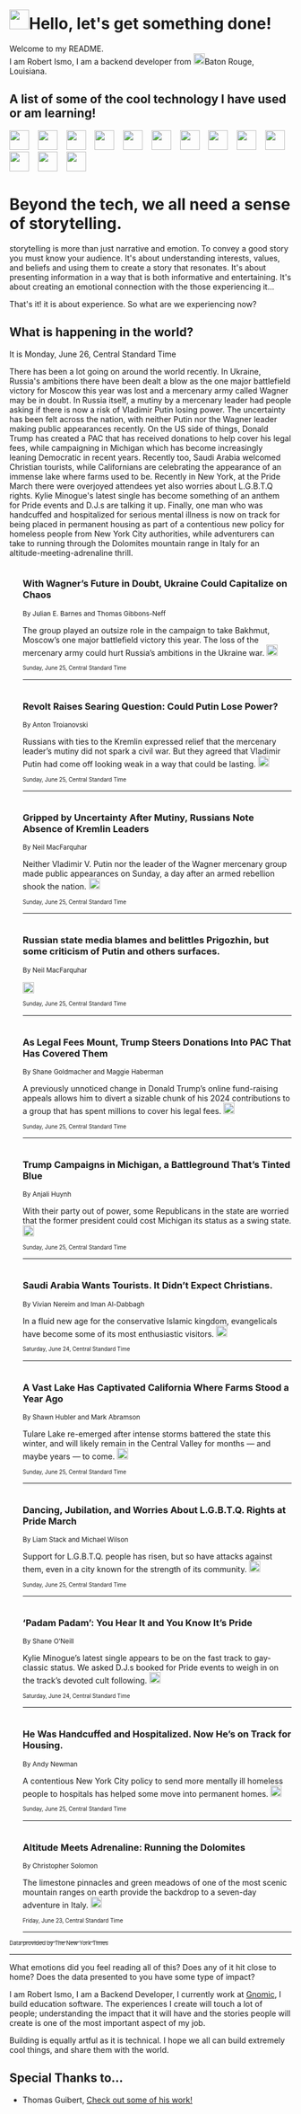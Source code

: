 <h1><img src="https://emojis.slackmojis.com/emojis/images/1643514375/3493/hot-coffee.gif?1643514375" width="35"/>Hello, let's get something done!</h1>

<p>Welcome to my README.<br/>
I am Robert Ismo, I am a backend developer from <img src="https://emojis.slackmojis.com/emojis/images/1638395689/50435/moulin_rouge.png?1638395689" width="20"/>Baton Rouge, Louisiana.</p>
<h2>A list of some of the cool technology I have used or am learning!</h2>
<p>
<img src="https://emojis.slackmojis.com/emojis/images/1643516091/21142/meow_bongotap.gif?1643516091" width="35" alt="">
<img src="https://img.shields.io/badge/Favorite%20Frontend%20Framework-SvelteKit-f83903" alt="">
<img src="https://img.shields.io/badge/Second%20Favorite-Vue-40b581" alt="">
<img src="https://img.shields.io/badge/Most%20Used%20Runtime-Nodejs-78b061" alt="">
<img src="https://emojis.slackmojis.com/emojis/images/1643517416/34482/fire.gif?1643517416" width="35" alt="">
<img src="https://img.shields.io/badge/Javascript%20But%20Better-Typescript-0078ca" alt="">
<img src="https://img.shields.io/badge/Favorite%20Language-Elixir-3e244d" alt="">
<img src="https://img.shields.io/badge/Containerize%20Everything-Docker-6ac9ef" alt="">
<img src="https://emojis.slackmojis.com/emojis/images/1643514596/5999/meow_party.gif?1643514596" width="35" alt="">
<img src="https://img.shields.io/badge/API%20Love%20Language-Graphql-de32a5" alt="">
<img src="https://img.shields.io/badge/Our%20Favorite%20Version%20Controller-Git-e94f33" alt="">
<img src="https://img.shields.io/badge/Favorite%20Database-Redis-d42d1d" alt="">
<img src="https://emojis.slackmojis.com/emojis/images/1643514559/5584/deployparrot.gif?1643514559" width="35" alt="">
<img src="https://img.shields.io/badge/Container%20Interstate-RabbitMQ-f66200" alt="">
<img src="https://img.shields.io/badge/Gotta%20Learn-Kubernetes-316adf" alt="">
<img src="https://img.shields.io/badge/Really%20Mature%20Now-WASM-654fef" alt="">
<img src="https://emojis.slackmojis.com/emojis/images/1666642497/61942/dance_vibe.gif?1666642497" width="35" alt="">
<img src="https://img.shields.io/badge/For%20My%20M1-ARM64-657d96" alt="">
<img src="https://img.shields.io/badge/Loving%20This%20So%20Much-TailwindCSS-17bcb5" alt="">
<img src="https://img.shields.io/badge/Cool%20Build%20Tool-Vite-f9cb24" alt="">
<img src="https://emojis.slackmojis.com/emojis/images/1669231376/62819/working-on-it.gif?1669231376" width="35" alt="">
<img src="https://img.shields.io/badge/Fun%20and%20Easy%20Database-MongoDB-5f8c49" alt="">
<img src="https://img.shields.io/badge/JS%20Life%20Support-NPM-c73737" alt="">
<img src="https://img.shields.io/badge/I%20Liked%20It-DynamoDB-0073b9" alt="">
<img src="https://emojis.slackmojis.com/emojis/images/1643514045/46/question.gif?1643514045" width="35" alt="">
<img src="https://img.shields.io/badge/cool-React-60d6f9" alt="">
<img src="https://img.shields.io/badge/Future%20Big%20Project-Lambda-f37e00" alt="">
<img src="https://img.shields.io/badge/NPM%20But%20Better-PNPM-f1aa07" alt="">
<img src="https://emojis.slackmojis.com/emojis/images/1643514943/9662/fbwow.gif?1643514943" width="35" alt="">
<img src="https://img.shields.io/badge/First%20Language-C-662079" alt="">
<img src="https://img.shields.io/badge/Where%20I%20Deploy%20Frontend-Vercel-000000" alt="">
<img src="https://img.shields.io/badge/Who%20Does%20not%20Want%20an%20App-Swift-f9492a" alt="">
<img src="https://emojis.slackmojis.com/emojis/images/1643514058/151/javascript.png?1643514058" width="35" alt="">
<img src="https://img.shields.io/badge/cool-Python-fbd542" alt="">
<img src="https://img.shields.io/badge/Favorite%20Something-Stripe-656cdc" alt="">
<img src="https://img.shields.io/badge/Of%20Course-HTML5-ed6327" alt="">
<img src="https://emojis.slackmojis.com/emojis/images/1660415405/60731/bomb.gif?1660415405" width="35" alt="">
<img src="https://img.shields.io/badge/hate-CSS-2964ec" alt="">
<img src="https://img.shields.io/badge/Learning-CircleCI-141215" alt="">
<img src="https://img.shields.io/badge/Learning-Rust-fbbb3b" alt="">
<img src="https://emojis.slackmojis.com/emojis/images/1660415397/60712/writing-hand.gif?1660415397" width="35" alt="">
<img src="https://img.shields.io/badge/Dev%20Browser%20of%20Choice-Firefox-cc4e26" alt="">
<img src="https://img.shields.io/badge/Recoverying%20From%20Windows-UNIX-1781e3" alt="">
<img src="https://img.shields.io/badge/LOVE-LogSeq-90c1c2" alt="">
<img src="https://emojis.slackmojis.com/emojis/images/1643514066/223/kirby.gif?1643514066" width="35" alt="">
<img src="https://img.shields.io/badge/Daily%20Driver-MacOS-e6e6e8" alt="">
<img src="https://img.shields.io/badge/Git%20Server-Github-000000" alt="">
<img src="https://img.shields.io/badge/enjoyable-EC2-f17428" alt="">
<img src="https://emojis.slackmojis.com/emojis/images/1643514239/2069/excited.gif?1643514239" width="35" alt="">
</p>
<h1>Beyond the tech, we all need a sense of storytelling.</h1>
<p>storytelling is more than just narrative and emotion. To convey a good story you must know your audience. It's about understanding interests, values, and beliefs and using them to create a story that resonates. It's about presenting information in a way that is both informative and entertaining. It's about creating an emotional connection with the those experiencing it...</p>
<p>That's it! it is about experience. So what are we experiencing now?</p>
<h2>What is happening in the world?</h2>
<p>It is Monday, June 26, Central Standard Time</p>
<p>
There has been a lot going on around the world recently. In Ukraine, Russia&#39;s ambitions there have been dealt a blow as the one major battlefield victory for Moscow this year was lost and a mercenary army called Wagner may be in doubt. In Russia itself, a mutiny by a mercenary leader had people asking if there is now a risk of Vladimir Putin losing power. The uncertainty has been felt across the nation, with neither Putin nor the Wagner leader making public appearances recently. On the US side of things, Donald Trump has created a PAC that has received donations to help cover his legal fees, while campaigning in Michigan which has become increasingly leaning Democratic in recent years. Recently too, Saudi Arabia welcomed Christian tourists, while Californians are celebrating the appearance of an immense lake where farms used to be. Recently in New York, at the Pride March there were overjoyed attendees yet also worries about L.G.B.T.Q rights. Kylie Minogue&#39;s latest single has become something of an anthem for Pride events and D.J.s are talking it up. Finally, one man who was handcuffed and hospitalized for serious mental illness is now on track for being placed in permanent housing as part of a contentious new policy for homeless people from New York City authorities, while adventurers can take to running through the Dolomites mountain range in Italy for an altitude-meeting-adrenaline thrill.</p>
<ol>
<img src="https://img.shields.io/badge/-us-blue" alt="">
<h3>With Wagner’s Future in Doubt, Ukraine Could Capitalize on Chaos</h3>
<sub>By Julian E. Barnes and Thomas Gibbons-Neff</sub>
<p>The group played an outsize role in the campaign to take Bakhmut, Moscow’s one major battlefield victory this year. The loss of the mercenary army could hurt Russia’s ambitions in the Ukraine war.  <a href="https://nyti.ms/43UzPiY"><img src="https://developer.nytimes.com/files/poweredby_nytimes_30b.png?v=1583354208352" height="20"></a></p>
<sub><sub>Sunday, June 25, Central Standard Time</sub></sub>
<hr/>
<img src="https://img.shields.io/badge/-world-blue" alt="">
<h3>Revolt Raises Searing Question: Could Putin Lose Power?</h3>
<sub>By Anton Troianovski</sub>
<p>Russians with ties to the Kremlin expressed relief that the mercenary leader’s mutiny did not spark a civil war. But they agreed that Vladimir Putin had come off looking weak in a way that could be lasting.  <a href="https://nyti.ms/3NWILz3"><img src="https://developer.nytimes.com/files/poweredby_nytimes_30b.png?v=1583354208352" height="20"></a></p>
<sub><sub>Sunday, June 25, Central Standard Time</sub></sub>
<hr/>
<img src="https://img.shields.io/badge/-world-blue" alt="">
<h3>Gripped by Uncertainty After Mutiny, Russians Note Absence of Kremlin Leaders</h3>
<sub>By Neil MacFarquhar</sub>
<p>Neither Vladimir V. Putin nor the leader of the Wagner mercenary group made public appearances on Sunday, a day after an armed rebellion shook the nation.  <a href="https://nyti.ms/46lUkGY"><img src="https://developer.nytimes.com/files/poweredby_nytimes_30b.png?v=1583354208352" height="20"></a></p>
<sub><sub>Sunday, June 25, Central Standard Time</sub></sub>
<hr/>
<img src="https://img.shields.io/badge/-world-blue" alt="">
<h3>Russian state media blames and belittles Prigozhin, but some criticism of Putin and others surfaces.</h3>
<sub>By Neil MacFarquhar</sub>
<p>  <a href="https://nyti.ms/3PwjVXN"><img src="https://developer.nytimes.com/files/poweredby_nytimes_30b.png?v=1583354208352" height="20"></a></p>
<sub><sub>Sunday, June 25, Central Standard Time</sub></sub>
<hr/>
<img src="https://img.shields.io/badge/-us-blue" alt="">
<h3>As Legal Fees Mount, Trump Steers Donations Into PAC That Has Covered Them</h3>
<sub>By Shane Goldmacher and Maggie Haberman</sub>
<p>A previously unnoticed change in Donald Trump’s online fund-raising appeals allows him to divert a sizable chunk of his 2024 contributions to a group that has spent millions to cover his legal fees.  <a href="https://nyti.ms/44lRTm5"><img src="https://developer.nytimes.com/files/poweredby_nytimes_30b.png?v=1583354208352" height="20"></a></p>
<sub><sub>Sunday, June 25, Central Standard Time</sub></sub>
<hr/>
<img src="https://img.shields.io/badge/-us-blue" alt="">
<h3>Trump Campaigns in Michigan, a Battleground That’s Tinted Blue</h3>
<sub>By Anjali Huynh</sub>
<p>With their party out of power, some Republicans in the state are worried that the former president could cost Michigan its status as a swing state.  <a href="https://nyti.ms/3PvDAa7"><img src="https://developer.nytimes.com/files/poweredby_nytimes_30b.png?v=1583354208352" height="20"></a></p>
<sub><sub>Sunday, June 25, Central Standard Time</sub></sub>
<hr/>
<img src="https://img.shields.io/badge/-world-blue" alt="">
<h3>Saudi Arabia Wants Tourists. It Didn’t Expect Christians.</h3>
<sub>By Vivian Nereim and Iman Al-Dabbagh</sub>
<p>In a fluid new age for the conservative Islamic kingdom, evangelicals have become some of its most enthusiastic visitors.  <a href="https://nyti.ms/3CLPdm0"><img src="https://developer.nytimes.com/files/poweredby_nytimes_30b.png?v=1583354208352" height="20"></a></p>
<sub><sub>Saturday, June 24, Central Standard Time</sub></sub>
<hr/>
<img src="https://img.shields.io/badge/-us-blue" alt="">
<h3>A Vast Lake Has Captivated California Where Farms Stood a Year Ago</h3>
<sub>By Shawn Hubler and Mark Abramson</sub>
<p>Tulare Lake re-emerged after intense storms battered the state this winter, and will likely remain in the Central Valley for months — and maybe years — to come.  <a href="https://nyti.ms/3NMMzma"><img src="https://developer.nytimes.com/files/poweredby_nytimes_30b.png?v=1583354208352" height="20"></a></p>
<sub><sub>Sunday, June 25, Central Standard Time</sub></sub>
<hr/>
<img src="https://img.shields.io/badge/-nyregion-blue" alt="">
<h3>Dancing, Jubilation, and Worries About L.G.B.T.Q. Rights at Pride March</h3>
<sub>By Liam Stack and Michael Wilson</sub>
<p>Support for L.G.B.T.Q. people has risen, but so have attacks against them, even in a city known for the strength of its community.  <a href="https://nyti.ms/3CNpsS6"><img src="https://developer.nytimes.com/files/poweredby_nytimes_30b.png?v=1583354208352" height="20"></a></p>
<sub><sub>Sunday, June 25, Central Standard Time</sub></sub>
<hr/>
<img src="https://img.shields.io/badge/-style-blue" alt="">
<h3>‘Padam Padam’: You Hear It and You Know It’s Pride</h3>
<sub>By Shane O’Neill</sub>
<p>Kylie Minogue’s latest single appears to be on the fast track to gay-classic status. We asked D.J.s booked for Pride events to weigh in on the track’s devoted cult following.  <a href="https://nyti.ms/3PrSZbw"><img src="https://developer.nytimes.com/files/poweredby_nytimes_30b.png?v=1583354208352" height="20"></a></p>
<sub><sub>Saturday, June 24, Central Standard Time</sub></sub>
<hr/>
<img src="https://img.shields.io/badge/-nyregion-blue" alt="">
<h3>He Was Handcuffed and Hospitalized. Now He’s on Track for Housing.</h3>
<sub>By Andy Newman</sub>
<p>A contentious New York City policy to send more mentally ill homeless people to hospitals has helped some move into permanent homes.  <a href="https://nyti.ms/3CNL5le"><img src="https://developer.nytimes.com/files/poweredby_nytimes_30b.png?v=1583354208352" height="20"></a></p>
<sub><sub>Sunday, June 25, Central Standard Time</sub></sub>
<hr/>
<img src="https://img.shields.io/badge/-travel-blue" alt="">
<h3>Altitude Meets Adrenaline: Running the Dolomites</h3>
<sub>By Christopher Solomon</sub>
<p>The limestone pinnacles and green meadows of one of the most scenic mountain ranges on earth provide the backdrop to a seven-day adventure in Italy.  <a href="https://nyti.ms/42V36sw"><img src="https://developer.nytimes.com/files/poweredby_nytimes_30b.png?v=1583354208352" height="20"></a></p>
<sub><sub>Friday, June 23, Central Standard Time</sub></sub>
<hr/>
</ol>
<a href="https://developer.nytimes.com"><sub><sub>Data provided by The New York Times</sub></sub></a>
<hr/>
<p>What emotions did you feel reading all of this? Does any of it hit close to home? Does the data presented to you have some type of impact?</p>
<p>I am Robert Ismo, I am a Backend Developer, I currently work at <a href="https://gnomic.education/">Gnomic</a>, I build education software. The experiences I create will touch a lot of people; understanding the impact that it will have and the stories people will create is one of the most important aspect of my job.</p>
<p>Building is equally artful as it is technical. I hope we all can build extremely cool things, and share them with the world.</p>
<h2>Special Thanks to...</h2>
<ul>
<li>Thomas Guibert, <a href="https://github.com/thmsgbrt/thmsgbrt">Check out some of his work!</a></li>
</ul>